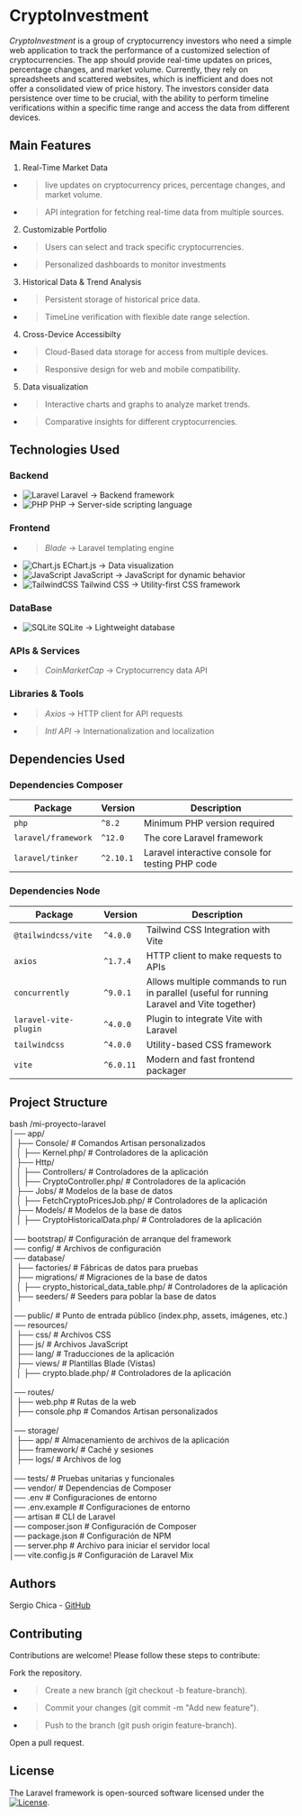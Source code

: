 # CryptoInvestment

*CryptoInvestment* is a group of cryptocurrency investors who need a simple web application to track the performance of a customized selection of cryptocurrencies. The app should provide real-time updates on prices, percentage changes, and market volume. Currently, they rely on spreadsheets and scattered websites, which is inefficient and does not offer a consolidated view of price history. The investors consider data persistence over time to be crucial, with the ability to perform timeline verifications within a specific time range and access the data from different devices.

## Main Features
1. Real-Time Market Data
- > live updates on cryptocurrency prices, percentage changes, and market volume.
- > API integration for fetching real-time data from multiple sources.
2. Customizable Portfolio
- > Users can select and track specific cryptocurrencies.
- > Personalized dashboards to monitor investments
3. Historical Data & Trend Analysis
- > Persistent storage of historical price data.
- > TimeLine verification with flexible date range selection.
4. Cross-Device Accessibilty
- > Cloud-Based data storage for access from multiple devices.
- > Responsive design for web and mobile compatibility.
5. Data visualization
- > Interactive charts and graphs to analyze market trends.
- > Comparative insights for different cryptocurrencies.

## Technologies Used
### Backend
- ![Laravel](https://img.shields.io/badge/laravel-%23FF2D20.svg?style=for-the-badge&logo=laravel&logoColor=white) Laravel → Backend framework
- ![PHP](https://img.shields.io/badge/php-%23777BB4.svg?style=for-the-badge&logo=php&logoColor=white) PHP → Server-side scripting language 
### Frontend
- > *Blade* → Laravel templating engine
- ![Chart.js](https://img.shields.io/badge/chart.js-F5788D.svg?style=for-the-badge&logo=chart.js&logoColor=white) EChart.js → Data visualization
- ![JavaScript](https://img.shields.io/badge/javascript-%23323330.svg?style=for-the-badge&logo=javascript&logoColor=%23F7DF1E) JavaScript → JavaScript for dynamic behavior
- ![TailwindCSS](https://img.shields.io/badge/tailwindcss-%2338B2AC.svg?style=for-the-badge&logo=tailwind-css&logoColor=white) Tailwind CSS → Utility-first CSS framework
### DataBase
- ![SQLite](https://img.shields.io/badge/sqlite-%2307405e.svg?style=for-the-badge&logo=sqlite&logoColor=white) SQLite → Lightweight database
### APIs & Services
- > *CoinMarketCap* → Cryptocurrency data API
### Libraries & Tools 
- > *Axios* → HTTP client for API requests
- > *Intl API* → Internationalization and localization

## Dependencies Used
### Dependencies Composer

|Package|Version     |Description     |
|-------|----------------|----------------|
|  `php` |`^8.2`  |Minimum PHP version required|
|  `laravel/framework` |`^12.0`  |The core Laravel framework|
|  `laravel/tinker` |`^2.10.1`  |Laravel interactive console for testing PHP code|
### Dependencies Node
|Package|Version     |Description     |
|-------|----------------|----------------|
|  `@tailwindcss/vite` |`^4.0.0`  |Tailwind CSS Integration with Vite|
|  `axios` |`^1.7.4`  |HTTP client to make requests to APIs|
|  `concurrently` |`^9.0.1`  |Allows multiple commands to run in parallel (useful for running Laravel and Vite together)|
|  `laravel-vite-plugin` |`^4.0.0`  |Plugin to integrate Vite with Laravel|
|  `tailwindcss` |`^4.0.0`  |Utility-based CSS framework|
|  `vite` |`^6.0.11`  |Modern and fast frontend packager|

## Project Structure
bash
/mi-proyecto-laravel  
│── app/  
│   ├── Console/          # Comandos Artisan personalizados  
│   │   ├── Kernel.php/  # Controladores de la aplicación  
│   ├── Http/  
│   │   ├── Controllers/  # Controladores de la aplicación  
│   │       ├── CryptoController.php/  # Controladores de la aplicación  
│   ├── Jobs/           # Modelos de la base de datos   
│   │   ├── FetchCryptoPricesJob.php/  # Controladores de la aplicación  
│   ├── Models/           # Modelos de la base de datos   
│   │   ├── CryptoHistoricalData.php/  # Controladores de la aplicación  
│  
│── bootstrap/            # Configuración de arranque del framework  
│── config/               # Archivos de configuración  
│── database/  
│   ├── factories/        # Fábricas de datos para pruebas  
│   ├── migrations/       # Migraciones de la base de datos  
│   │   ├── crypto_historical_data_table.php/  # Controladores de la aplicación  
│   ├── seeders/          # Seeders para poblar la base de datos  
│  
│── public/               # Punto de entrada público (index.php, assets, imágenes, etc.)  
│── resources/  
│   ├── css/              # Archivos CSS  
│   ├── js/               # Archivos JavaScript  
│   ├── lang/             # Traducciones de la aplicación  
│   ├── views/            # Plantillas Blade (Vistas)  
│   │   ├── crypto.blade.php/  # Controladores de la aplicación  
│  
│── routes/   
│   ├── web.php           # Rutas de la web  
│   ├── console.php       # Comandos Artisan personalizados  
│  
│── storage/  
│   ├── app/              # Almacenamiento de archivos de la aplicación  
│   ├── framework/        # Caché y sesiones  
│   ├── logs/             # Archivos de log  
│  
│── tests/                # Pruebas unitarias y funcionales  
│── vendor/               # Dependencias de Composer  
│── .env                  # Configuraciones de entorno  
│── .env.example                  # Configuraciones de entorno  
│── artisan               # CLI de Laravel  
│── composer.json         # Configuración de Composer  
│── package.json          # Configuración de NPM  
│── server.php            # Archivo para iniciar el servidor local  
│── vite.config.js        # Configuración de Laravel Mix  


## Authors
 
Sergio Chica - [GitHub](https://github.com/SergioChica)

## Contributing
Contributions are welcome! Please follow these steps to contribute:

Fork the repository.

- > Create a new branch (git checkout -b feature-branch).

- > Commit your changes (git commit -m "Add new feature").

- > Push to the branch (git push origin feature-branch).

Open a pull request.

## License

The Laravel framework is open-sourced software licensed under the <a href="https://opensource.org/licenses/MIT"><img src="https://img.shields.io/packagist/l/laravel/framework" alt="License"></a>.